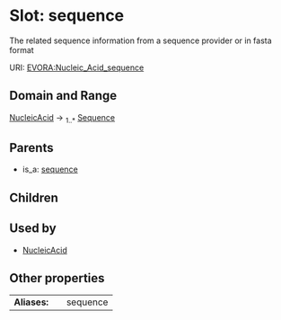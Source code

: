 
# Slot: sequence

The related sequence information from a sequence provider or in fasta format

URI: [EVORA:Nucleic_Acid_sequence](https://evora-project.eu/Nucleic_Acid_sequence)


## Domain and Range

[NucleicAcid](NucleicAcid.md) &#8594;  <sub>1..\*</sub> [Sequence](Sequence.md)

## Parents

 *  is_a: [sequence](sequence.md)

## Children


## Used by

 * [NucleicAcid](NucleicAcid.md)

## Other properties

|  |  |  |
| --- | --- | --- |
| **Aliases:** | | sequence |